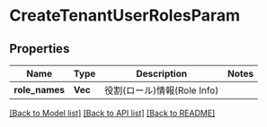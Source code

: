 # CreateTenantUserRolesParam

## Properties

Name | Type | Description | Notes
------------ | ------------- | ------------- | -------------
**role_names** | **Vec<String>** | 役割(ロール)情報(Role Info) | 

[[Back to Model list]](../README.md#documentation-for-models) [[Back to API list]](../README.md#documentation-for-api-endpoints) [[Back to README]](../README.md)


